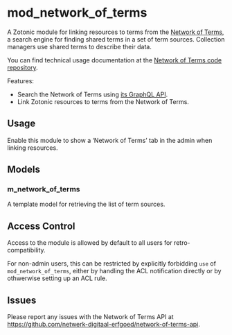 mod_network_of_terms
====================

A Zotonic module for linking resources to terms from the
[Network of Terms](https://termennetwerk.netwerkdigitaalerfgoed.nl), a search engine for finding shared terms in a set
of term sources. Collection managers use shared terms to describe their data.

You can find technical usage documentation at
the [Network of Terms code repository](https://github.com/netwerk-digitaal-erfgoed/network-of-terms-api).

Features:

* Search the Network of Terms using [its GraphQL API](https://termennetwerk-api.netwerkdigitaalerfgoed.nl/graphiql).
* Link Zotonic resources to terms from the Network of Terms.

Usage
-----

Enable this module to show a ‘Network of Terms’ tab in the admin when linking resources.

## Models

### m_network_of_terms

A template model for retrieving the list of term sources.


Access Control
-----

Access to the module is allowed by default to all users for retro-compatibility.

For non-admin users, this can be restricted by explicitly forbidding `use` of
`mod_network_of_terms`, either by handling the ACL notification directly or by
othwerwise setting up an ACL rule.


Issues
------

Please report any issues with the Network of Terms API
at https://github.com/netwerk-digitaal-erfgoed/network-of-terms-api.
